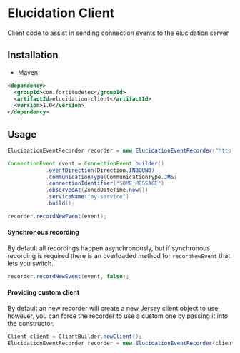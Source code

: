 # Elucidation Client
Client code to assist in sending connection events to the elucidation server

Installation
---
* Maven

```xml
<dependency>
  <groupId>com.fortitudetec</groupId>
  <artifactId>elucidation-client</artifactId>
  <version>1.0</version>
</dependency>
```

Usage
---
```java
ElucidationEventRecorder recorder = new ElucidationEventRecorder("http://localhost:8080");

ConnectionEvent event = ConnectionEvent.builder()
            .eventDirection(Direction.INBOUND)
            .communicationType(CommunicationType.JMS)
            .connectionIdentifier("SOME_MESSAGE")
            .observedAt(ZonedDateTime.now())
            .serviceName("my-service")
            .build();

recorder.recordNewEvent(event);
```

#### Synchronous recording
By default all recordings happen asynchronously, but if synchronous recording is required there is an overloaded method for `recordNewEvent` that lets you switch.
```java
recorder.recordNewEvent(event, false);
```

#### Providing custom client
By default an new recorder will create a new Jersey client object to use, however, you can force the recorder to use a custom one by passing it into the constructor.
```java
Client client = ClientBuilder.newClient();
ElucidationEventRecorder recorder = new ElucidationEventRecorder(client, "http://localhost:8080");
```
